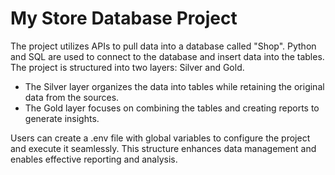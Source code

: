 # My Store Database Project
The project utilizes APIs to pull data into a database called "Shop". 
Python and SQL are used to connect to the database and insert data into the tables.
The project is structured into two layers: Silver and Gold.

- The Silver layer organizes the data into tables while retaining the original data from the sources.
- The Gold layer focuses on combining the tables and creating reports to generate insights.

Users can create a .env file with global variables to configure the project and execute it seamlessly. This structure enhances data management and enables effective reporting and analysis.
